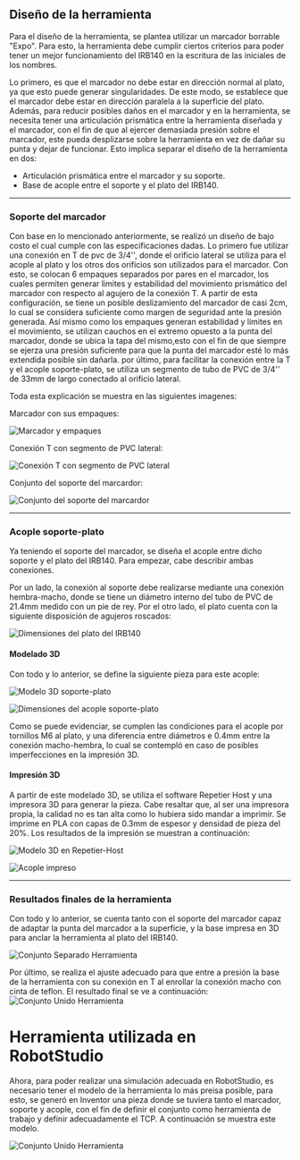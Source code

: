 ## Diseño de la herramienta
Para el diseño de la herramienta, se plantea utilizar un marcador borrable "Expo". Para esto, la herramienta debe cumplir ciertos criterios para poder tener un mejor funcionamiento del IRB140 en la escritura de las iniciales de los nombres.

Lo primero, es que el marcador no debe estar en dirección normal al plato, ya que esto puede generar singularidades. De este modo, se establece que el marcador debe estar en dirección paralela a la superficie del plato. Además, para reducir posibles daños en el marcador y en la herramienta, se necesita tener una articulación prismática entre la herramienta diseñada y el marcador, con el fin de que al ejercer demasiada presión sobre el marcador, este pueda desplizarse sobre la herramienta en vez de dañar su punta y dejar de funcionar. Esto implica separar el diseño de la herramienta en dos:
- Articulación prismática entre el marcador y su soporte.
- Base de acople entre el soporte y el plato del IRB140.

***
### Soporte del marcador
Con base en lo mencionado anteriormente, se realizó un diseño de bajo costo el cual cumple con las especificaciones dadas. Lo primero fue utilizar una conexión en T de pvc de 3/4'', donde el orificio lateral se utiliza para el acople al plato y los otros dos orificios son utilizados para el marcador. Con esto, se colocan 6 empaques separados por pares en el marcador, los cuales permiten generar limites y estabilidad del movimiento prismático del marcador con respecto al agujero de la conexión T. A partir de esta configuración, se tiene un posible deslizamiento del marcador de casi 2cm, lo cual se considera suficiente como margen de seguridad ante la presión generada. Así mismo como los empaques generan estabilidad y límites en el movimiento, se utilizan cauchos en el extremo opuesto a la punta del marcador, donde se ubica la tapa del mismo,esto con el fin de que siempre se ejerza una presión suficiente para que la punta del marcador esté lo más extendida posible sin dañarla. por último, para facilitar la conexión entre la T y el acople soporte-plato, se utiliza un segmento de tubo de PVC de 3/4'' de 33mm de largo conectado al orificio lateral.

Toda esta explicación se muestra en las siguientes imagenes:

Marcador con sus empaques:

![Marcador y empaques](https://github.com/jcaipap/Lab1_Robotica_Caipa_Holguin/blob/main/Dise%C3%B1o%20de%20la%20herramienta/Imagenes/marcador.jpg?raw=true)

Conexión T con segmento de PVC lateral:

![Conexión T con segmento de PVC lateral](https://github.com/jcaipap/Lab1_Robotica_Caipa_Holguin/blob/main/Dise%C3%B1o%20de%20la%20herramienta/Imagenes/conT.jpg?raw=true)

Conjunto del soporte del marcardor:

![Conjunto del soporte del marcardor](https://github.com/jcaipap/Lab1_Robotica_Caipa_Holguin/blob/main/Dise%C3%B1o%20de%20la%20herramienta/Imagenes/conjSop.jpg?raw=true)


***
### Acople soporte-plato

Ya teniendo el soporte del marcador, se diseña el acople entre dicho soporte y el plato del IRB140. Para empezar, cabe describir ambas conexiones.  

Por un lado, la conexión al soporte debe realizarse mediante una conexión hembra-macho, donde se tiene un diámetro interno del tubo de PVC de 21.4mm medido con un pie de rey. Por el otro lado, el plato cuenta con la siguiente disposición de agujeros roscados:

![Dimensiones del plato del IRB140](https://github.com/jcaipap/Lab1_Robotica_Caipa_Holguin/blob/main/Dise%C3%B1o%20de%20la%20herramienta/Imagenes/plato.png?raw=true)

#### Modelado 3D

Con todo y lo anterior, se define la siguiente pieza para este acople:

![Modelo 3D soporte-plato](https://github.com/jcaipap/Lab1_Robotica_Caipa_Holguin/blob/main/Dise%C3%B1o%20de%20la%20herramienta/Imagenes/acople3D.png)

![Dimensiones del acople soporte-plato](https://github.com/jcaipap/Lab1_Robotica_Caipa_Holguin/blob/main/Dise%C3%B1o%20de%20la%20herramienta/Imagenes/base.png?raw=true)

Como se puede evidenciar, se cumplen las condiciones para el acople por tornillos M6 al plato, y una diferencia entre diámetros e 0.4mm entre la conexión macho-hembra, lo cual se contempló en caso de posibles imperfecciones en la impresión 3D.

#### Impresión 3D

A partir de este modelado 3D, se utiliza el software Repetier Host y una impresora 3D para generar la pieza. Cabe resaltar que, al ser una impresora propia, la calidad no es tan alta como lo hubiera sido mandar a imprimir. Se imprime en PLA con capas de 0.3mm de espesor y densidad de pieza del 20%. Los resultados de la impresión se muestran a continuación:

![Modelo 3D en Repetier-Host](https://github.com/jcaipap/Lab1_Robotica_Caipa_Holguin/blob/main/Dise%C3%B1o%20de%20la%20herramienta/Imagenes/3DRH.png?raw=true)

![Acople impreso](https://github.com/jcaipap/Lab1_Robotica_Caipa_Holguin/blob/main/Dise%C3%B1o%20de%20la%20herramienta/Imagenes/3DI.jpg?raw=true)

***
### Resultados finales de la herramienta

Con todo y lo anterior, se cuenta tanto con el soporte del marcador capaz de adaptar la punta del marcador a la superficie, y la base impresa en 3D para anclar la herramienta al plato del IRB140.

![Conjunto Separado Herramienta](https://github.com/jcaipap/Lab1_Robotica_Caipa_Holguin/blob/main/Dise%C3%B1o%20de%20la%20herramienta/Imagenes/HfinalSeparada.jpg?raw=true)


Por último, se realiza el ajuste adecuado para que entre a presión la base de la herramienta con su conexión en T al enrollar la conexión macho con cinta de teflon. El resultado final se ve a continuación:
![Conjunto Unido Herramienta](https://github.com/jcaipap/Lab1_Robotica_Caipa_Holguin/blob/main/Dise%C3%B1o%20de%20la%20herramienta/Imagenes/HfinalUnida.jpg?raw=true)

# Herramienta utilizada en RobotStudio
Ahora, para poder realizar una simulación adecuada en RobotStudio, es necesario tener el modelo de la herramienta lo más preisa posible, para esto, se generó en Inventor una pieza donde se tuviera tanto el marcador, soporte y acople, con el fin de definir el conjunto como herramienta de trabajo y definir adecuadamente el TCP. A continuación se muestra este modelo.


![Conjunto Unido Herramienta](https://github.com/jcaipap/Lab1_Robotica_Caipa_Holguin/blob/main/Dise%C3%B1o%20de%20la%20herramienta/Imagenes/HerrRS.png?raw=true)

